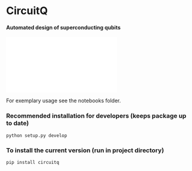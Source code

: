 # CircuitQ
#### Automated design of superconducting qubits

![Logo](CircuitQLogoText.pdf?raw=true)

For exemplary usage see the notebooks folder.

### Recommended installation for developers (keeps package up to date)
`python setup.py develop`

### To install the current version (run in project directory)
`pip install circuitq`

